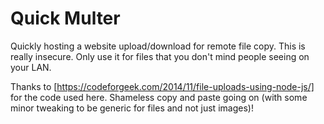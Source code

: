 # Quick Multer

Quickly hosting a website upload/download for remote file copy. This is really insecure. Only use it for files that you don't mind people seeing on your LAN.

Thanks to [https://codeforgeek.com/2014/11/file-uploads-using-node-js/] for the code used here. Shameless copy and paste going on (with some minor tweaking to be generic for files and not just images)!

